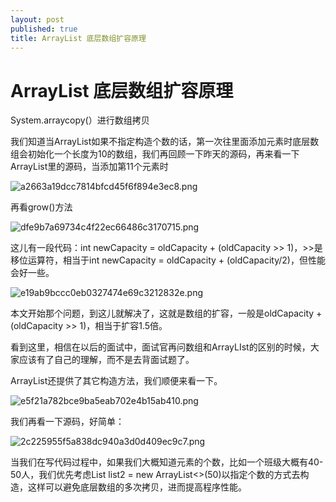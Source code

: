 ```yaml
---
layout: post
published: true
title: ArrayList 底层数组扩容原理
---
```

# ArrayList 底层数组扩容原理

System.arraycopy(）进行数组拷贝

我们知道当ArrayList如果不指定构造个数的话，第一次往里面添加元素时底层数组会初始化一个长度为10的数组，我们再回顾一下昨天的源码，再来看一下ArrayList里的源码，当添加第11个元素时

![a2663a19dcc7814bfcd45f6f894e3ec8.png]({{site.baseurl}}/img/a2663a19dcc7814bfcd45f6f894e3ec8.png)


再看grow()方法

![dfe9b7a69734c4f22ec66486c3170715.png]({{site.baseurl}}/img/dfe9b7a69734c4f22ec66486c3170715.png)


这儿有一段代码：int newCapacity = oldCapacity + (oldCapacity >> 1)，>>是移位运算符，相当于int newCapacity = oldCapacity + (oldCapacity/2)，但性能会好一些。

![e19ab9bccc0eb0327474e69c3212832e.png]({{site.baseurl}}/img/e19ab9bccc0eb0327474e69c3212832e.png)


本文开始那个问题，到这儿就解决了，这就是数组的扩容，一般是oldCapacity + (oldCapacity >> 1)，相当于扩容1.5倍。

看到这里，相信在以后的面试中，面试官再问数组和ArrayLIst的区别的时候，大家应该有了自己的理解，而不是去背面试题了。

ArrayList还提供了其它构造方法，我们顺便来看一下。

![e5f21a782bce9ba5eab702e4b15ab410.png]({{site.baseurl}}/img/e5f21a782bce9ba5eab702e4b15ab410.png)


我们再看一下源码，好简单：

![2c225955f5a838dc940a3d0d409ec9c7.png]({{site.baseurl}}/img/2c225955f5a838dc940a3d0d409ec9c7.png)


当我们在写代码过程中，如果我们大概知道元素的个数，比如一个班级大概有40-50人，我们优先考虑List<Person> list2 = new ArrayList<>(50)以指定个数的方式去构造，这样可以避免底层数组的多次拷贝，进而提高程序性能。
  